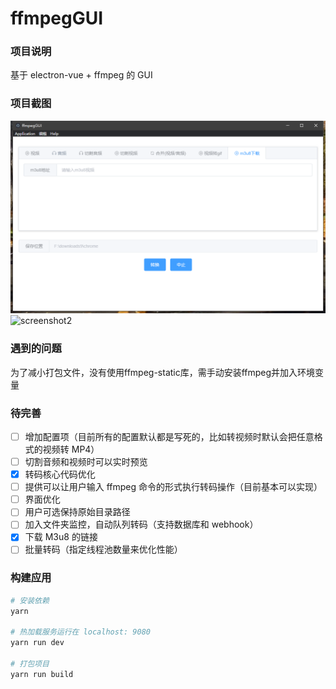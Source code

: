 # ffmpegGUI

### 项目说明

基于 electron-vue + ffmpeg 的 GUI

### 项目截图

![screenshot1](./screenshot/screenshot-03.png)
![screenshot2](./screenshot/screenshot-02.png)

### 遇到的问题

为了减小打包文件，没有使用ffmpeg-static库，需手动安装ffmpeg并加入环境变量

### 待完善

- [ ] 增加配置项（目前所有的配置默认都是写死的，比如转视频时默认会把任意格式的视频转 MP4）
- [ ] 切割音频和视频时可以实时预览
- [x] 转码核心代码优化
- [ ] 提供可以让用户输入 ffmpeg 命令的形式执行转码操作（目前基本可以实现）
- [ ] 界面优化
- [ ] 用户可选保持原始目录路径
- [ ] 加入文件夹监控，自动队列转码（支持数据库和 webhook）
- [x] 下载 M3u8 的链接
- [ ] 批量转码（指定线程池数量来优化性能）

### 构建应用

```bash
# 安装依赖
yarn

# 热加载服务运行在 localhost: 9080
yarn run dev

# 打包项目
yarn run build
```

